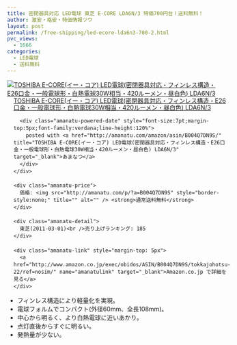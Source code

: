 ```yaml
---
title: 密閉器具対応 LED電球 東芝 E-CORE LDA6N/3 特価700円台！送料無料！
author: 激安・格安・特価情報ツウ
layout: post
permalink: /free-shipping/led-ecore-lda6n3-700-2.html
pvc_views:
  - 1666
categories:
  - LED電球
  - 送料無料
---
```

<div class="amanatu-box" style="margin-bottom:0px;">
  <div class="amanatu-image" style="float:left;">
    <a href="http://www.amazon.co.jp/exec/obidos/ASIN/B004Q7DN9S/tokkajohotsu-22/ref=nosim/" name="amanatulink" target="_blank"><img src="http://i2.wp.com/ecx.images-amazon.com/images/I/51Fa1b-PkJL._SL160_.jpg?w=546" alt="TOSHIBA E-CORE(イー・コア) LED電球(密閉器具対応・フィンレス構造・E26口金・一般電球形・白熱電球30W相当・420ルーメン・昼白色) LDA6N/3" style="border: none;" data-recalc-dims="1" /></a>
  </div>
  
  <div class="amanatu-info" style="float:left;margin-left:15px;line-height:120%">
    <div class="amanatu-name" style="margin-bottom:10px;line-height:120%">
      <a href="http://www.amazon.co.jp/exec/obidos/ASIN/B004Q7DN9S/tokkajohotsu-22/ref=nosim/" name="amanatulink" target="_blank">TOSHIBA E-CORE(イー・コア) LED電球(密閉器具対応・フィンレス構造・E26口金・一般電球形・白熱電球30W相当・420ルーメン・昼白色) LDA6N/3</a> 
      
      <div class="amanatu-powered-date" style="font-size:7pt;margin-top:5px;font-family:verdana;line-height:120%">
        posted with <a href="http://amanatu.com/amazon/asin/B004Q7DN9S/" title="TOSHIBA E-CORE(イー・コア) LED電球(密閉器具対応・フィンレス構造・E26口金・一般電球形・白熱電球30W相当・420ルーメン・昼白色) LDA6N/3" target="_blank">あまなつ</a>
      </div>
    </div>
    
    <div class="amanatu-price">
      価格: <img src="http://amanatu.com/p/?a=B004Q7DN9S" style="border-style:none;" title="" alt="" /> <strong>通常送料無料</strong>
    </div>
    
    <div class="amanatu-detail">
      東芝(2011-03-01)<br />売り上げランキング: 185
    </div>
    
    <div class="amanatu-link" style="margin-top: 5px">
      <a href="http://www.amazon.co.jp/exec/obidos/ASIN/B004Q7DN9S/tokkajohotsu-22/ref=nosim/" name="amanatulink" target="_blank">Amazon.co.jp で詳細を見る</a>
    </div>
  </div>
  
  <div class="amanatu-footer" style="clear: left">
  </div>
</div>

<!--more-->

  * フィンレス構造により軽量化を実現。
  * 電球フォルムでコンパクト(外径60mm、全長108mm)。
  * 中心から明るく、より白熱電球に近いあかり。
  * 点灯直後からすぐに明るい。
  * 発熱量が少ない。